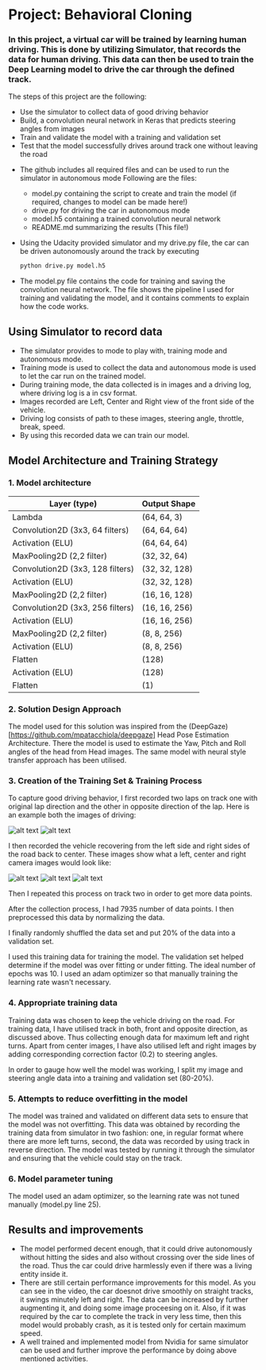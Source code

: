 # **Project: Behavioral Cloning** 

### In this project, a virtual car will be trained by learning human driving. This is done by utilizing Simulator, that records the data for human driving. This data can then be used to train the Deep Learning model to drive the car through the defined track.

The steps of this project are the following:
* Use the simulator to collect data of good driving behavior
* Build, a convolution neural network in Keras that predicts steering angles from images
* Train and validate the model with a training and validation set
* Test that the model successfully drives around track one without leaving the road

[//]: # (Image References)

[image1]: ./Trial_4/IMG/center_2019_01_08_18_38_51_060.jpg "Right Turn"
[image2]: ./Trial_4/IMG/center_2019_01_10_07_39_08_408.jpg "Left Turn"
[image3]: ./Trial_4/IMG/left_2019_01_10_07_37_39_679.jpg "Left Camera Image"
[image4]: ./Trial_4/IMG/center_2019_01_10_07_37_39_679.jpg "Center Camera Image"
[image5]: ./Trial_4/IMG/right_2019_01_10_07_37_39_679.jpg "Right Camera Image"

* The github includes all required files and can be used to run the simulator in autonomous mode
Following are the files:
  * model.py containing the script to create and train the model (if required, changes to model can be made here!) 
  * drive.py for driving the car in autonomous mode
  * model.h5 containing a trained convolution neural network 
  * README.md summarizing the results (This file!)

* Using the Udacity provided simulator and my drive.py file, the car can be driven autonomously around the track by executing 
  ```sh
  python drive.py model.h5
  ```
* The model.py file contains the code for training and saving the convolution neural network. The file shows the pipeline I used for training and validating the model, and it contains comments to explain how the code works.


## Using Simulator to record data
* The simulator provides to mode to play with, training mode and autonomous mode.
* Training mode is used to collect the data and autonomous mode is used to let the car run on the trained model.
* During training mode, the data collected is in images and a driving log, where driving log is a in csv format.
* Images recorded are Left, Center and Right view of the front side of the vehicle.
* Driving log consists of path to these images, steering angle, throttle, break, speed.
* By using this recorded data we can train our model.

## Model Architecture and Training Strategy

### 1. Model architecture

| Layer (type)                    | Output Shape      |                     
|---------------------------------|-------------------|
| Lambda                          | (64, 64, 3)       |         
| Convolution2D (3x3, 64 filters) | (64, 64, 64)      |
| Activation (ELU)                |   (64, 64, 64)    |
| MaxPooling2D (2,2 filter)       | (32, 32, 64)      |
| Convolution2D (3x3, 128 filters)|  (32, 32, 128)    |
| Activation (ELU)                | (32, 32, 128)     |
| MaxPooling2D (2,2 filter)       | (16, 16, 128)     |
| Convolution2D (3x3, 256 filters)| (16, 16, 256)     |
| Activation (ELU)                | (16, 16, 256)     |
| MaxPooling2D (2,2 filter)       | (8, 8, 256)       |
| Activation (ELU)                | (8, 8, 256)       |
| Flatten                         | (128)             |
| Activation (ELU)                | (128)             |
| Flatten                         | (1)               |

### 2. Solution Design Approach
The model used for this solution was inspired from the (DeepGaze)[https://github.com/mpatacchiola/deepgaze] Head Pose Estimation Architecture. There the model is used to estimate the Yaw, Pitch and Roll angles of the head from Head images. The same model with neural style transfer approach has been utilised.

### 3. Creation of the Training Set & Training Process
To capture good driving behavior, I first recorded two laps on track one with original lap direction and the other in opposite direction of the lap. Here is an example both the images of driving:

![alt text][image1]
![alt text][image2]

I then recorded the vehicle recovering from the left side and right sides of the road back to center. These images show what a left, center and right camera images would look like:

![alt text][image3]
![alt text][image4]
![alt text][image5]

Then I repeated this process on track two in order to get more data points.

After the collection process, I had 7935 number of data points. I then preprocessed this data by normalizing the data.

I finally randomly shuffled the data set and put 20% of the data into a validation set. 

I used this training data for training the model. The validation set helped determine if the model was over fitting or under fitting. The ideal number of epochs was 10. I used an adam optimizer so that manually training the learning rate wasn't necessary.

### 4. Appropriate training data
Training data was chosen to keep the vehicle driving on the road. For training data, I have utilised track in both, front and opposite direction, as discussed above. Thus collecting enough data for maximum left and right turns. Apart from center images, I have also utilised left and right images by adding corresponding correction factor (0.2) to steering angles.

In order to gauge how well the model was working, I split my image and steering angle data into a training and validation set (80-20%). 

### 5. Attempts to reduce overfitting in the model
The model was trained and validated on different data sets to ensure that the model was not overfitting. This data was obtained by recording the training data from simulator in two fashion: one, in regular format where there are more left turns, second, the data was recorded by using track in reverse direction. The model was tested by running it through the simulator and ensuring that the vehicle could stay on the track.

### 6. Model parameter tuning
The model used an adam optimizer, so the learning rate was not tuned manually (model.py line 25).

## Results and improvements
* The model performed decent enough, that it could drive autonomously without hitting the sides and also without crossing over the side lines of the road. Thus the car could drive harmlessly even if there was a living entity inside it.
* There are still certain performance improvements for this model. As you can see in the video, the car doesnot drive smoothly on straight tracks, it swings minutely left and right. The data can be increased by further augmenting it, and doing some image proceesing on it. Also, if it was required by the car to complete the track in very less time, then this model would probably crash, as it is tested only for certain maximum speed.
* A well trained and implemented model from Nvidia for same simulator can be used and further improve the performance by doing above mentioned activities.


